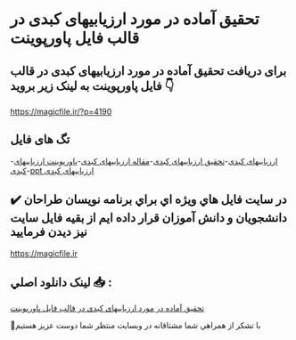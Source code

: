 # تحقیق آماده در مورد ارزیابیهای کبدی در قالب فایل پاورپوینت

## برای دریافت تحقیق آماده در مورد ارزیابیهای کبدی در قالب فایل پاورپوینت به لینک زیر بروید 👇

https://magicfile.ir/?p=4190

## تگ های فایل

-[ارزیابیهای کبدی](https://magicfile.ir/product/%d8%aa%d8%ad%d9%82%db%8c%d9%82-%d8%a7%d8%b1%d8%b2%db%8c%d8%a7%d8%a8%db%8c%d9%87%d8%a7%db%8c-%da%a9%d8%a8%d8%af%db%8c-%d8%af%d8%b1-%d9%be%d8%a7%d9%88%d8%b1%d9%be%d9%88%db%8c%d9%86%d8%aa/)-[تحقیق ارزیابیهای کبدی](https://magicfile.ir/product/%d8%aa%d8%ad%d9%82%db%8c%d9%82-%d8%a7%d8%b1%d8%b2%db%8c%d8%a7%d8%a8%db%8c%d9%87%d8%a7%db%8c-%da%a9%d8%a8%d8%af%db%8c-%d8%af%d8%b1-%d9%be%d8%a7%d9%88%d8%b1%d9%be%d9%88%db%8c%d9%86%d8%aa/)-[مقاله ارزیابیهای کبدی](https://magicfile.ir/product/%d8%aa%d8%ad%d9%82%db%8c%d9%82-%d8%a7%d8%b1%d8%b2%db%8c%d8%a7%d8%a8%db%8c%d9%87%d8%a7%db%8c-%da%a9%d8%a8%d8%af%db%8c-%d8%af%d8%b1-%d9%be%d8%a7%d9%88%d8%b1%d9%be%d9%88%db%8c%d9%86%d8%aa/)-[پاورپوینت ارزیابیهای کبدی](https://magicfile.ir/product/%d8%aa%d8%ad%d9%82%db%8c%d9%82-%d8%a7%d8%b1%d8%b2%db%8c%d8%a7%d8%a8%db%8c%d9%87%d8%a7%db%8c-%da%a9%d8%a8%d8%af%db%8c-%d8%af%d8%b1-%d9%be%d8%a7%d9%88%d8%b1%d9%be%d9%88%db%8c%d9%86%d8%aa/)-[ppt ارزیابیهای کبدی](https://magicfile.ir/product/%d8%aa%d8%ad%d9%82%db%8c%d9%82-%d8%a7%d8%b1%d8%b2%db%8c%d8%a7%d8%a8%db%8c%d9%87%d8%a7%db%8c-%da%a9%d8%a8%d8%af%db%8c-%d8%af%d8%b1-%d9%be%d8%a7%d9%88%d8%b1%d9%be%d9%88%db%8c%d9%86%d8%aa/)

## ✔️ در سايت فايل هاي ويژه اي براي برنامه نويسان طراحان دانشجويان و دانش آموزان قرار داده ايم از بقيه فايل سايت نيز ديدن فرماييد

https://magicfile.ir


## لينک دانلود اصلي 📥 :

[تحقیق آماده در مورد ارزیابیهای کبدی در قالب فایل پاورپوینت](https://magicfile.ir/product/%d8%aa%d8%ad%d9%82%db%8c%d9%82-%d8%a7%d8%b1%d8%b2%db%8c%d8%a7%d8%a8%db%8c%d9%87%d8%a7%db%8c-%da%a9%d8%a8%d8%af%db%8c-%d8%af%d8%b1-%d9%be%d8%a7%d9%88%d8%b1%d9%be%d9%88%db%8c%d9%86%d8%aa/) 


🙏با تشکر از همراهي شما مشتاقانه در وبسایت منتظر شما دوست عزیز هستیم

